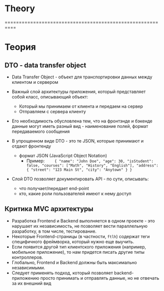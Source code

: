 # Theory



==========================================================

# Теория

## DTO - data transfer object

* Data Transfer Object - объект для транспортировки данных между клиентом и сервером
* Важный слой архитектуры приложения, который представляет собой класс, описывающий объект:
    * Который мы принимаем от клиента и передаем на сервер
    * Отправляем с сервера клиенту
* Его необходимость обусловлена тем, что на фронтэнде и бэкенде данные могут иметь разный вид - наименование полей, формат передаваемого сообщения
* В упрощенном виде DTO - это те JSON, которые принимают и отдают фронтенду
  * формат JSON (JavaScript Object Notation)
    * Пример:
`    {
      "name": "John Doe",
      "age": 30,
      "isStudent": false,
      "courses": ["Math", "History", "English"],
      "address": {
      "street": "123 Main St",
      "city": "Anytown"
      }
      }`

* Слой DTO позволяет документировать API - по сути, описывать:
  - что получает/передает end-point
  - кто, какие роли пользователей имеют к нему доступ

## Критика MVC архитектуры
* Разработка Frontend и Backend выполняется в одном проекте - это нарушает их независимость, не позволяет вести параллельную разработку, в том числе, тестирование.
* Некоторые Frontend-страницы (в частности, `ftlh`) содержат теги специфичного фреймворка, который нужно еще выучить.
* Если появится другой тип клиентского приложения (например, мобильное приложение), то нам придется писать другие типы контроллеров.
* Глобально, Frontend и Backend должны быть максимально независимыми.
* Следует применять подход, который позволяет backend-приложению просто принимать и отправлять данные, но не отвечать за их внешний вид

